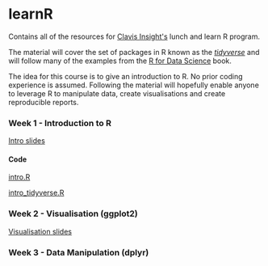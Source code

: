 # learnR

Contains all of the resources for [Clavis Insight's](https://www.clavisinsight.com/) lunch and learn R program.

The material will cover the set of packages in R known as the [*tidyverse*](https://www.tidyverse.org/) and will follow many of the examples from the [R for Data Science](http://r4ds.had.co.nz/index.html) book.

The idea for this course is to give an introduction to R. No prior coding experience is assumed. Following the material will hopefully enable anyone to leverage R to manipulate data, create visualisations and create reproducible reports.

### Week 1 - Introduction to R

[Intro slides](/Slides/Intro.Rmd)

#### Code
[intro.R](https://github.com/aboland/learnR/blob/master/Rcode/intro.R)  

<a href="https://raw.githubusercontent.com/aboland/learnR/master/Rcode/intro_tidyverse.R" download> intro_tidyverse.R </a>  

### Week 2 - Visualisation (ggplot2)

[Visualisation slides](/Slides/Visualisation.Rmd)


### Week 3 - Data Manipulation (dplyr)